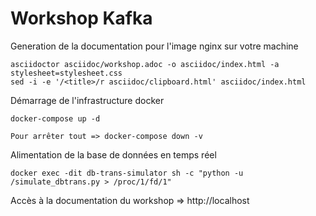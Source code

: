 # Workshop Kafka

Generation de la documentation pour l'image nginx sur votre machine
```
asciidoctor asciidoc/workshop.adoc -o asciidoc/index.html -a stylesheet=stylesheet.css
sed -i -e '/<title>/r asciidoc/clipboard.html' asciidoc/index.html
```

Démarrage de l'infrastructure docker
```
docker-compose up -d

Pour arrêter tout => docker-compose down -v
```

Alimentation de la base de données en temps réel
```
docker exec -dit db-trans-simulator sh -c "python -u /simulate_dbtrans.py > /proc/1/fd/1"
```

Accès à la documentation du workshop => http://localhost

